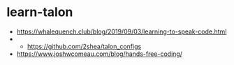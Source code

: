 # learn-talon

- https://whalequench.club/blog/2019/09/03/learning-to-speak-code.html
- - https://github.com/2shea/talon_configs
- https://www.joshwcomeau.com/blog/hands-free-coding/
